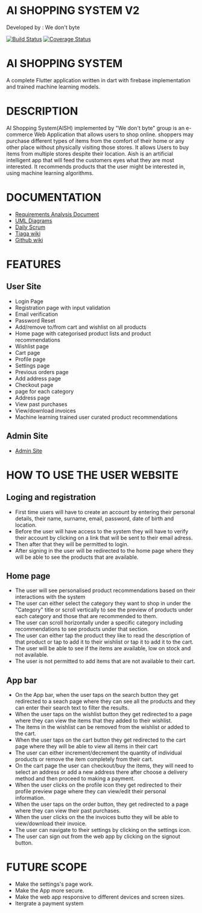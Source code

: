 # AI SHOPPING SYSTEM V2
Developed by : We don't byte

[![Build Status](https://app.travis-ci.com/mmasehume/AI-Shopping-System-v2.svg?branch=dev)](https://app.travis-ci.com/mmasehume/AI-Shopping-System-v2)
[![Coverage Status](https://coveralls.io/repos/github/MmasehumeR/AI-Shopping-System-v2/badge.svg?branch=dev)](https://coveralls.io/github/MmasehumeR/AI-Shopping-System-v2?branch=dev)

# AI SHOPPING SYSTEM

A complete Flutter application written in dart with firebase implementation and trained machine learning models.


# DESCRIPTION 

AI Shopping System(AISH) implemented by "We don't byte" group is an e-commerce Web Application that allows users to shop online. 
shoppers may purchase different types of items from the comfort of their home or any other place without physically
visiting those stores. It allows Users to buy items from multiple stores despite their location. Aish is an artificial intelligent
app that will feed the customers eyes what they are most interested. It recommends products that the user might be interested in, using machine learning algorithms.

# DOCUMENTATION 
* [Requirements Analysis Document](https://docs.google.com/document/d/1fOcOD5PfAJeSOr_vy4FCrDGsdkLrttcEqX3IggBki58/edit?usp=sharing)
* [UML Diagrams](https://docs.google.com/document/d/1fOcOD5PfAJeSOr_vy4FCrDGsdkLrttcEqX3IggBki58/edit?usp=sharing)
* [Daily Scrum](https://third-safflower-7c4.notion.site/Software-Design-Project-Daily-Scrum-d467bcafe4ad453a9ed90791aa2e3ff7)
* [Tiaga wiki](https://tree.taiga.io/project/waffles-ai-shopping-system-v2/wiki/home)
* [Github wiki](https://github.com/mmasehume/AI-Shopping-System-v2/wiki)


# FEATURES
## User Site
  * Login Page
  * Registration page with input validation 
  * Email verification
  * Password Reset
  * Add/remove to/from cart and wishlist on all products
  * Home page with categorised product lists and product recommendations
  * Wishlist page
  * Cart page
  * Profile page
  * Settings page
  * Previous orders page
  * Add address page
  * Checkout page
  * page for each category
  * Address page
  * View past purchases
  * View/download invoices
  * Machine learning trained user curated product recommendations
 
 ## Admin Site
 * [Admin Site](https://github.com/mmasehume/AI-Shopping-System-Admin)
 
# HOW TO USE THE USER WEBSITE 

## Loging and registration

  * First time users will have to create an account by entering their personal details, their name, surname, email, password, date of birth and location.
  * Before the user will have access to the system they will have to verify their account by clicking on a link that will be sent to their email adress.
  * Then after that they will be permitted to login.
  * After signing in the user will be redirected to the home page where they will be able to see the products that are available.

## Home page

  * The user will see personalised product recommendations based on their interactions with the system
  * The user can either select the category they want to shop in under the "Category" title or scroll vertically to see the
   preview of products under each category and those that are recommended to them.
  * The user can scroll horizontally under a specific category including recommendations to see products under that section.
  * The user can either tap the product they like to read the description of that product or tap to add it to their wishlist or tap it to add it to the cart.
  * The user will be able to see if the items are available, low on stock and not available.
  * The user is not permitted to add items that are not available to their cart.

## App bar

  * On the App bar, when the user taps on the search button they get redirected to a seach page where they can see all the products and they can enter their search text to   filter the results.
  * When the user taps on the wishlist button they get redirected to a page where they can view the items that they added to their wishlist.
  * The items in the wishlist can be removed from the wishlist or added to the cart.
  * When the user taps on the cart button they get redirected to the cart page where they will be able to view all items in their cart
  * The user can either increment/decrement the quantity of individual products or remove the item completely from their cart.
  * On the cart page the user can checkout/buy the items, they will need to select an address or add a new address there after choose a delivery method and then proceed to making a payment.
  * When the user clicks on the profile icon they get redirected to their profile preview page where they can view/edit their personal information.
  * When the user taps on the order button, they get redirected to a page where they can view their past purchases.
  * When the user clicks on the the invoices butto they will be able to view/download their invoice.
  * The user can navigate to their settings by clicking on the settings icon.
  * The user can sign out from the web app by clicking on the signout button.

# FUTURE SCOPE

  * Make the settings's page work.
  * Make the App more secure.
  * Make the web app responsive to different devices and screen sizes.
  * Itergrate a payment system
